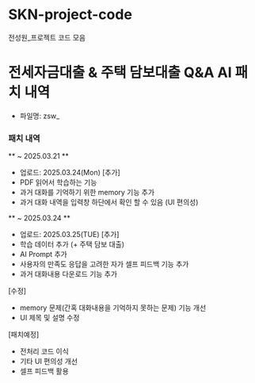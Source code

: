 # SKN-project-code
전성원_프로젝트 코드 모음

# 전세자금대출 & 주택 담보대출 Q&A AI 패치 내역
- 파일명: zsw_

### 패치 내역

** ~ 2025.03.21 **
- 업로드: 2025.03.24(Mon)
[추가]
- PDF 읽어서 학습하는 기능
- 과거 대화를 기억하기 위한 memory 기능 추가
- 과거 대화 내역을 입력창 하단에서 확인 할 수 있음 (UI 편의성)

** ~ 2025.03.24 **
- 업로드: 2025.03.25(TUE)
[추가]
- 학습 데이터 추가 (+ 주택 담보 대출)
- AI Prompt 추가
- 사용자의 만족도 응답을 고려한 자가 셀프 피드백 기능 추가
- 과거 대화내용 다운로드 기능 추가

[수정]
- memory 문제(간혹 대화내용을 기억하지 못하는 문제) 기능 개선
- UI 제목 및 설명 수정

[패치예정]
- 전처리 코드 이식
- 기타 UI 편의성 개선
- 셀프 피드백 활용
